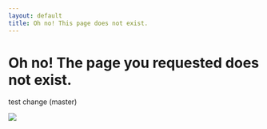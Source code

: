```yaml
---
layout: default
title: Oh no! This page does not exist.
---
```



# Oh no! The page you requested does not exist.

test change (master)

<img src="{{ site.url }}/images/404.jpg" />


